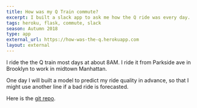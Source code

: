 ```yaml
---
title: How was my Q Train commute?
excerpt: I built a slack app to ask me how the Q ride was every day.
tags: heroku, flask, commute, slack
season: Autumn 2018
type: app
external_url: https://how-was-the-q.herokuapp.com
layout: external
---
```



I ride the the Q train most days at about 8AM. I ride it from Parkside ave in Brooklyn to work in midtown Manhattan.

One day I will built a model to predict my ride quality in advance, so that I might use another line if a bad ride is forecasted.

Here is the [git repo](https://github.com/nolanbconaway/how-was-the-q).
